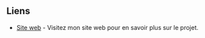 ## Liens

- [Site web]([https://votreutilisateur.github.io](https://dr-g87.github.io/Musar-musique/)) - Visitez mon site web pour en savoir plus sur le projet.


